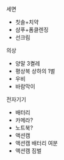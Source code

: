 세면
- 칫솔+치약
- 샴푸+폼클렌징
- 선크림

의상
- 양말 3켤레
- 평상복 상하의 1벌
- 우비
- 바람막이

전자기기
- 배터리
- 카메라?
- 노트북?
- 액션캠
- 액션캠 배터리 여분
- 액션캠 짐벌

